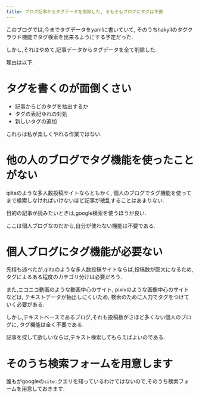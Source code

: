 ```yaml
---
title: ブログ記事からタグデータを削除した, そもそもブログにタグは不要
---
```


このブログでは,今までタグデータをyamlに書いていて,
そのうちhakyllのタグクラウド機能でタグ検索を出来るようにする予定だった.

しかし,それはやめて,記事データからタグデータを全て削除した.

理由は以下.

# タグを書くのが面倒くさい

* 記事からどのタグを抽出するか
* タグの表記ゆれの対処
* 新しいタグの追加

これらは私が楽しくやれる作業ではない.

# 他の人のブログでタグ機能を使ったことがない

qiitaのような多人数投稿サイトならともかく,
個人のブログでタグ機能を使ってまで検索しなければいけないほど記事が散乱することはあまりない.

目的の記事が読みたいときは,google検索を使うほうが良い.

ここは個人ブログなのだから,自分が使わない機能は不要である.

# 個人ブログにタグ機能が必要ない

先程も述べたが,qiitaのような多人数投稿サイトならば,投稿数が膨大になるため,
タグによるある程度のカテゴリ分けは必要だろう.

また,ニコニコ動画のような動画中心のサイト,
pixivのような画像中心のサイトなどは,
テキストデータが抽出しにくいため,
検索のために人力でタグをつけていく必要がある.

しかし,テキストベースであるブログ,それも投稿数がさほど多くない個人のブログに,
タグ機能は全く不要である.

記事を探して欲しいならば,テキスト検索してもらえばよいのである.

# そのうち検索フォームを用意します

誰もがgoogleの`site:`クエリを知っているわけではないので,そのうち検索フォームを用意しておきます.
